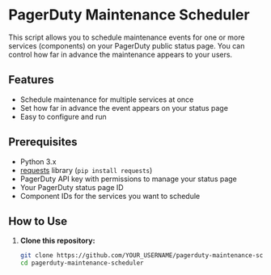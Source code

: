 # PagerDuty Maintenance Scheduler

This script allows you to schedule maintenance events for one or more services (components) on your PagerDuty public status page. You can control how far in advance the maintenance appears to your users.

## Features

- Schedule maintenance for multiple services at once
- Set how far in advance the event appears on your status page
- Easy to configure and run

## Prerequisites

- Python 3.x
- [requests](https://pypi.org/project/requests/) library (`pip install requests`)
- PagerDuty API key with permissions to manage your status page
- Your PagerDuty status page ID
- Component IDs for the services you want to schedule

## How to Use

1. **Clone this repository:**

   ```bash
   git clone https://github.com/YOUR_USERNAME/pagerduty-maintenance-scheduler.git
   cd pagerduty-maintenance-scheduler
